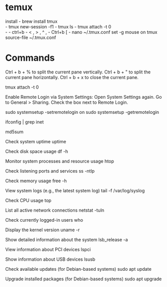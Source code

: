 # temux

install 
    - brew install tmux   
    - tmux new-session -f1
    - tmux ls
    - tmux attach -t 0   
    - - ctrl+b 
      - < , > , ^ , 
      - Ctrl+b [
      - 
nano ~/.tmux.conf
set -g mouse on
tmux source-file ~/.tmux.conf






# Commands
Ctrl + b + % to split the current pane vertically.
Ctrl + b + " to split the current pane horizontally.
Ctrl + b + x to close the current pane.

tmux attach -t 0



Enable Remote Login via System Settings:
    Open System Settings again.
    Go to General > Sharing.
    Check the box next to Remote Login.

sudo systemsetup -setremotelogin on
sudo systemsetup -getremotelogin

ifconfig | grep inet



md5sum

Check system uptime
uptime

Check disk space usage
df -h

Monitor system processes and resource usage
htop

Check listening ports and services
ss -ntlp

Check memory usage
free -h

View system logs (e.g., the latest system log)
tail -f /var/log/syslog

Check CPU usage
top

List all active network connections
netstat -tuln

Check currently logged-in users
who

Display the kernel version
uname -r

Show detailed information about the system
lsb_release -a

View information about PCI devices
lspci

Show information about USB devices
lsusb

Check available updates (for Debian-based systems)
sudo apt update

Upgrade installed packages (for Debian-based systems)
sudo apt upgrade
